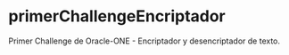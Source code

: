 # primerChallengeEncriptador
Primer Challenge de Oracle-ONE - Encriptador y desencriptador de texto.
